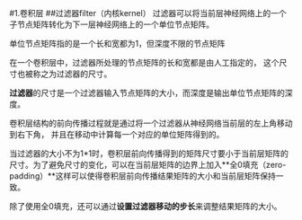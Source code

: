 #1.卷积层
##过滤器filter（内核kernel）
过滤器可以将当前层神经网络上的一个子节点矩阵转化为下一层神经网络上的一个单位节点矩阵。

单位节点矩阵指的是一个长和宽都为1，但深度不限的节点矩阵

在一个卷积层中，过滤器所处理的节点矩阵的长和宽都是由人工指定的，
这个尺寸也被称之为过滤器的尺寸。

**过滤器**的尺寸是一个过滤器输入节点矩阵的大小，而深度是输出单位节点矩阵的深度。

卷积层结构的前向传播过程就是通过将一个过滤器从神经网络当前层的左上角移动到右下角，
并且在移动中计算每一个对应的单位矩阵得到的。

当过滤器的大小不为1\*1时，卷积层前向传播得到的矩阵尺寸要小于当前层矩阵的尺寸。为了避免尺寸的变化，可以在当前层矩阵的边界上加入**全0填充（zero-padding）**这样可以使得卷积层前向传播结果矩阵的大小和当前层矩阵保持一致。

除了使用全0填充，还可以通过**设置过滤器移动的步长**来调整结果矩阵的大小。

